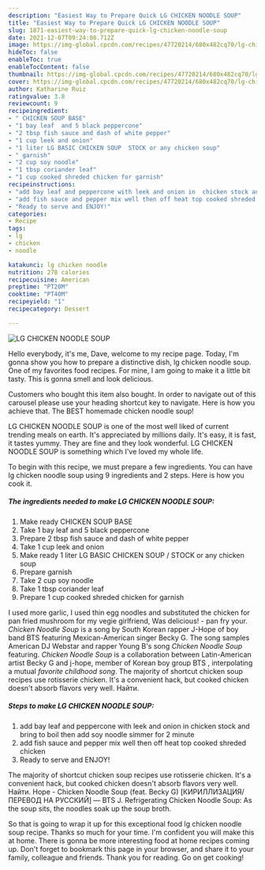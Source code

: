 ```yaml
---
description: "Easiest Way to Prepare Quick LG CHICKEN NOODLE SOUP"
title: "Easiest Way to Prepare Quick LG CHICKEN NOODLE SOUP"
slug: 1871-easiest-way-to-prepare-quick-lg-chicken-noodle-soup
date: 2021-12-07T09:24:08.712Z
image: https://img-global.cpcdn.com/recipes/47720214/680x482cq70/lg-chicken-noodle-soup-recipe-main-photo.jpg
hideToc: false
enableToc: true
enableTocContent: false
thumbnail: https://img-global.cpcdn.com/recipes/47720214/680x482cq70/lg-chicken-noodle-soup-recipe-main-photo.jpg
cover: https://img-global.cpcdn.com/recipes/47720214/680x482cq70/lg-chicken-noodle-soup-recipe-main-photo.jpg
author: Katharine Ruiz
ratingvalue: 3.8
reviewcount: 9
recipeingredient:
- " CHICKEN SOUP BASE"
- "1 bay leaf  and 5 black peppercone"
- "2 tbsp fish sauce and dash of white pepper"
- "1 cup leek and onion"
- "1 liter LG BASIC CHICKEN SOUP  STOCK or any chicken soup"
- " garnish"
- "2 cup soy noodle"
- "1 tbsp coriander leaf"
- "1 cup cooked shreded chicken for garnish"
recipeinstructions:
- "add bay leaf and peppercone with leek and onion in  chicken stock and bring to boil  then add soy noodle simmer for 2 minute"
- "add fish sauce and pepper mix well then off heat top cooked shreded chicken"
- "Ready to serve and ENJOY!"
categories:
- Recipe
tags:
- lg
- chicken
- noodle

katakunci: lg chicken noodle 
nutrition: 278 calories
recipecuisine: American
preptime: "PT20M"
cooktime: "PT40M"
recipeyield: "1"
recipecategory: Dessert

---
```



![LG CHICKEN NOODLE SOUP](https://img-global.cpcdn.com/recipes/47720214/680x482cq70/lg-chicken-noodle-soup-recipe-main-photo.jpg)

Hello everybody, it's me, Dave, welcome to my recipe page. Today, I'm gonna show you how to prepare a distinctive dish, lg chicken noodle soup. One of my favorites food recipes. For mine, I am going to make it a little bit tasty. This is gonna smell and look delicious.

Customers who bought this item also bought. In order to navigate out of this carousel please use your heading shortcut key to navigate. Here is how you achieve that. The BEST homemade chicken noodle soup!

LG CHICKEN NOODLE SOUP is one of the most well liked of current trending meals on earth. It's appreciated by millions daily. It's easy, it is fast, it tastes yummy. They are fine and they look wonderful. LG CHICKEN NOODLE SOUP is something which I've loved my whole life.


To begin with this recipe, we must prepare a few ingredients. You can have lg chicken noodle soup using 9 ingredients and 2 steps. Here is how you cook it.

<!--inarticleads1-->

##### The ingredients needed to make LG CHICKEN NOODLE SOUP:

1. Make ready  CHICKEN SOUP BASE
1. Take 1 bay leaf  and 5 black peppercone
1. Prepare 2 tbsp fish sauce and dash of white pepper
1. Take 1 cup leek and onion
1. Make ready 1 liter LG BASIC CHICKEN SOUP / STOCK or any chicken soup
1. Prepare  garnish
1. Take 2 cup soy noodle
1. Take 1 tbsp coriander leaf
1. Prepare 1 cup cooked shreded chicken for garnish


I used more garlic, I used thin egg noodles and substituted the chicken for pan fried mushroom for my vegie girlfriend, Was delicious! - pan fry your. *Chicken Noodle Soup* is a song by South Korean rapper J-Hope of boy band BTS featuring Mexican-American singer Becky G. The song samples American DJ Webstar and rapper Young B&#39;s song *Chicken Noodle Soup* featuring. *Chicken Noodle Soup* is a collaboration between Latin-American artist Becky G and j-hope, member of Korean boy group BTS , interpolating a mutual *favorite childhood song*. The majority of shortcut chicken soup recipes use rotisserie chicken. It&#39;s a convenient hack, but cooked chicken doesn&#39;t absorb flavors very well. Найти. 

<!--inarticleads2-->

##### Steps to make LG CHICKEN NOODLE SOUP:

1. add bay leaf and peppercone with leek and onion in  chicken stock and bring to boil  then add soy noodle simmer for 2 minute
1. add fish sauce and pepper mix well then off heat top cooked shreded chicken
1. Ready to serve and ENJOY!

The majority of shortcut chicken soup recipes use rotisserie chicken. It&#39;s a convenient hack, but cooked chicken doesn&#39;t absorb flavors very well. Найти. Hope - Chicken Noodle Soup (feat. Becky G) [КИРИЛЛИЗАЦИЯ/ПЕРЕВОД НА РУССКИЙ] — BTS J. Refrigerating Chicken Noodle Soup: As the soup sits, the noodles soak up the soup broth. 

So that is going to wrap it up for this exceptional food lg chicken noodle soup recipe. Thanks so much for your time. I'm confident you will make this at home. There is gonna be more interesting food at home recipes coming up. Don't forget to bookmark this page in your browser, and share it to your family, colleague and friends. Thank you for reading. Go on get cooking!
